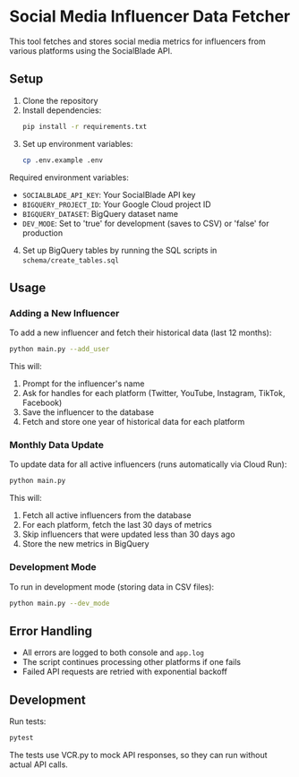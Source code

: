 # Social Media Influencer Data Fetcher

This tool fetches and stores social media metrics for influencers from various platforms using the SocialBlade API.

## Setup

1. Clone the repository
2. Install dependencies:
   ```bash
   pip install -r requirements.txt
   ```
3. Set up environment variables:
   ```bash
   cp .env.example .env
   ```

Required environment variables:

- `SOCIALBLADE_API_KEY`: Your SocialBlade API key
- `BIGQUERY_PROJECT_ID`: Your Google Cloud project ID
- `BIGQUERY_DATASET`: BigQuery dataset name
- `DEV_MODE`: Set to 'true' for development (saves to CSV) or 'false' for production

4. Set up BigQuery tables by running the SQL scripts in `schema/create_tables.sql`

## Usage

### Adding a New Influencer

To add a new influencer and fetch their historical data (last 12 months):

```bash
python main.py --add_user
```

This will:

1. Prompt for the influencer's name
2. Ask for handles for each platform (Twitter, YouTube, Instagram, TikTok, Facebook)
3. Save the influencer to the database
4. Fetch and store one year of historical data for each platform

### Monthly Data Update

To update data for all active influencers (runs automatically via Cloud Run):

```bash
python main.py
```

This will:

1. Fetch all active influencers from the database
2. For each platform, fetch the last 30 days of metrics
3. Skip influencers that were updated less than 30 days ago
4. Store the new metrics in BigQuery

### Development Mode

To run in development mode (storing data in CSV files):

```bash
python main.py --dev_mode
```

## Error Handling

- All errors are logged to both console and `app.log`
- The script continues processing other platforms if one fails
- Failed API requests are retried with exponential backoff

## Development

Run tests:

```bash
pytest
```

The tests use VCR.py to mock API responses, so they can run without actual API calls.
